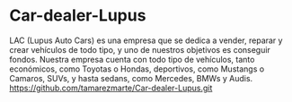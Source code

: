 # Car-dealer-Lupus
LAC (Lupus Auto Cars) es una empresa que se dedica a vender, reparar y crear vehículos de todo tipo, y uno de nuestros objetivos es conseguir fondos. Nuestra empresa cuenta con todo tipo de vehículos, tanto económicos, como Toyotas o Hondas, deportivos, como Mustangs o Camaros, SUVs, y hasta sedans, como Mercedes, BMWs y Audis.
https://github.com/tamarezmarte/Car-dealer-Lupus.git

